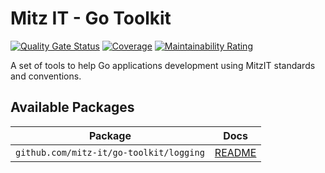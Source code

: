 # Mitz IT - Go Toolkit

[![Quality Gate Status](https://sonarcloud.io/api/project_badges/measure?project=mitz-it_go-toolkit&metric=alert_status)](https://sonarcloud.io/summary/new_code?id=mitz-it_go-toolkit) [![Coverage](https://sonarcloud.io/api/project_badges/measure?project=mitz-it_go-toolkit&metric=coverage)](https://sonarcloud.io/summary/new_code?id=mitz-it_go-toolkit) [![Maintainability Rating](https://sonarcloud.io/api/project_badges/measure?project=mitz-it_go-toolkit&metric=sqale_rating)](https://sonarcloud.io/summary/new_code?id=mitz-it_go-toolkit)

A set of tools to help Go applications development using MitzIT standards and conventions.

## Available Packages

| Package                                 | Docs                      |
| --------------------------------------- | ------------------------- |
| `github.com/mitz-it/go-toolkit/logging` | [README](./logger/go.mod) |
